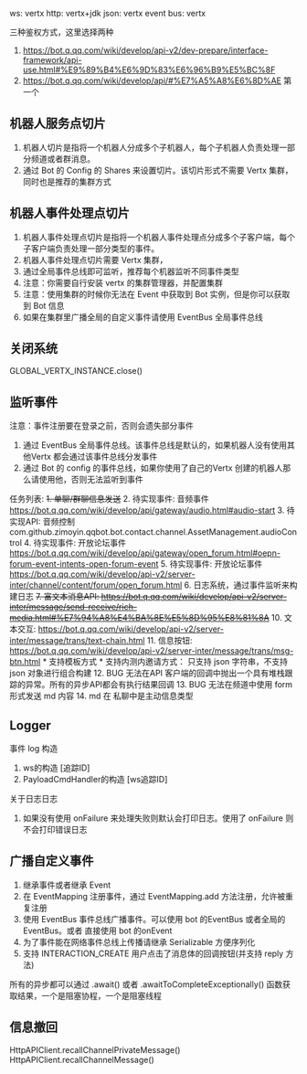 
ws:  vertx
http:  vertx+jdk
json: vertx
event bus:  vertx


三种鉴权方式，这里选择两种
1. https://bot.q.qq.com/wiki/develop/api-v2/dev-prepare/interface-framework/api-use.html#%E9%89%B4%E6%9D%83%E6%96%B9%E5%BC%8F
2. https://bot.q.qq.com/wiki/develop/api/#%E7%A5%A8%E6%8D%AE 第一个


## 机器人服务点切片
1. 机器人切片是指将一个机器人分成多个子机器人，每个子机器人负责处理一部分频道或者群消息。
2. 通过 Bot 的 Config 的 Shares 来设置切片。该切片形式不需要 Vertx 集群，同时也是推荐的集群方式
## 机器人事件处理点切片
1. 机器人事件处理点切片是指将一个机器人事件处理点分成多个子客户端，每个子客户端负责处理一部分类型的事件。
2. 机器人事件处理点切片需要 Vertx 集群，
3. 通过全局事件总线即可监听，推荐每个机器监听不同事件类型
4. 注意：你需要自行安装 vertx 的集群管理器，并配置集群
5. 注意：使用集群的时候你无法在 Event 中获取到 Bot 实例，但是你可以获取到 Bot 信息
6. 如果在集群里广播全局的自定义事件请使用 EventBus 全局事件总线

## 关闭系统
GLOBAL_VERTX_INSTANCE.close()

## 监听事件
注意：事件注册要在登录之前，否则会遗失部分事件
1. 通过 EventBus 全局事件总线。该事件总线是默认的，如果机器人没有使用其他Vertx 都会通过该事件总线分发事件
2. 通过 Bot 的 config 的事件总线，如果你使用了自己的Vertx 创建的机器人那么请使用他，否则无法监听到事件


任务列表:
~~1. 单聊/群聊信息发送~~
2. 待实现事件: 音频事件 https://bot.q.qq.com/wiki/develop/api/gateway/audio.html#audio-start
3. 待实现API: 音频控制 com.github.zimoyin.qqbot.bot.contact.channel.AssetManagement.audioControl
4. 待实现事件: 开放论坛事件 https://bot.q.qq.com/wiki/develop/api/gateway/open_forum.html#oepn-forum-event-intents-open-forum-event
5. 待实现事件: 开放论坛事件 https://bot.q.qq.com/wiki/develop/api-v2/server-inter/channel/content/forum/open_forum.html
6. 日志系统，通过事件监听来构建日志
~~7. 富文本消息API: https://bot.q.qq.com/wiki/develop/api-v2/server-inter/message/send-receive/rich-media.html#%E7%94%A8%E4%BA%8E%E5%8D%95%E8%81%8A~~
10. 文本交互: https://bot.q.qq.com/wiki/develop/api-v2/server-inter/message/trans/text-chain.html
11. 信息按钮: https://bot.q.qq.com/wiki/develop/api-v2/server-inter/message/trans/msg-btn.html
    * 支持模板方式
    * 支持内测内邀请方式： 只支持 json 字符串，不支持 json 对象进行组合构建
12. BUG 无法在API 客户端的回调中抛出一个具有堆栈跟踪的异常。所有的异步API都会有执行结果回调
13. BUG 无法在频道中使用 form 形式发送 md 内容
14. md 在 私聊中是主动信息类型

## Logger
事件 log 构造
1. ws的构造 [追踪ID]
2. PayloadCmdHandler的构造 [ws追踪ID]

关于日志日志
1. 如果没有使用 onFailure 来处理失败则默认会打印日志。使用了 onFailure 则不会打印错误日志

## 广播自定义事件
1. 继承事件或者继承 Event
2. 在 EventMapping 注册事件，通过 EventMapping.add 方法注册，允许被重复注册
3. 使用 EventBus 事件总线广播事件。可以使用 bot 的EventBus 或者全局的 EventBus。或者 直接使用 bot 的onEvent
4. 为了事件能在网络事件总线上传播请继承 Serializable 方便序列化
5. 支持 INTERACTION_CREATE 用户点击了消息体的回调按钮(并支持 reply 方法)


所有的异步都可以通过 .await() 或者 .awaitToCompleteExceptionally() 函数获取结果，一个是阻塞协程，一个是阻塞线程

## 信息撤回
HttpAPIClient.recallChannelPrivateMessage()
HttpAPIClient.recallChannelMessage()
